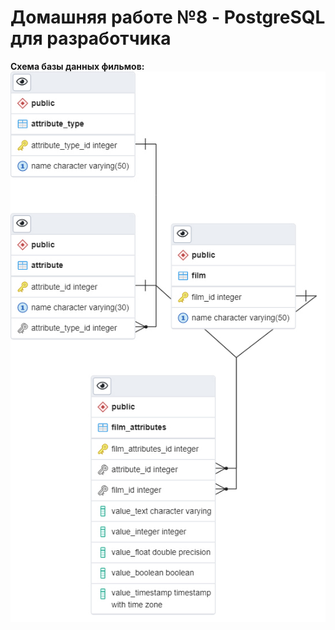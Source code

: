# Домашняя работе №8 - PostgreSQL для разработчика

**Схема базы данных фильмов:**
![Схема базы данных кинотеатра](db_scheme.jpg)